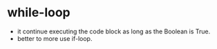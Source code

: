 # while-loop
- it continue executing the code block as long as the Boolean is True.
- better to more use if-loop. 

